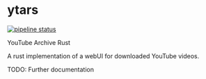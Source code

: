 # ytars

 [![pipeline status](https://gitlab.wuhoo.xyz/jerry/ytars/badges/master/pipeline.svg)](https://gitlab.wuhoo.xyz/jerry/ytars/-/commits/master) 

YouTube Archive Rust

A rust implementation of a webUI for downloaded YouTube videos.

TODO: Further documentation
